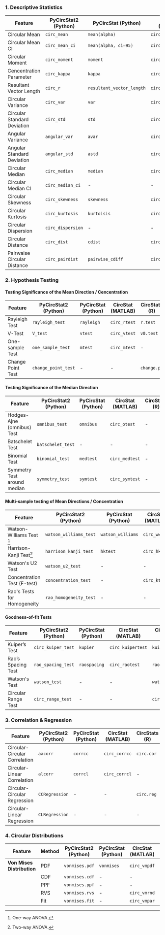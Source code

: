 

### 1. Descriptive Statistics

| Feature                     | PyCircStat2 (Python) | PyCircStat (Python)       | CircStat (MATLAB)  | CircStats (R) | circular (R)      |
| --------------------------- | -------------------- | ------------------------- | ------------------ | ------------- | ----------------- |
| Circular Mean               | `circ_mean`          | `mean(alpha)`             | `circ_mean(alpha)` | `circ.mean`   | `mean.circular`   |
| Circular Mean CI            | `circ_mean_ci`       | `mean(alpha, ci=95)`      | `circ_confmean`    | -             |                   |
| Circular Moment             | `circ_moment`        | `moment`                  | `circ_moment`      | `tri.moment`  |                   |
| Cencentration Parameter     | `circ_kappa`         | `kappa`                   | `circ_kappa`       | `est.kappa`   |                   |
| Resultant Vector Length     | `circ_r`             | `resultant_vector_length` | `circ_r`           | `est.rho`     | `rho.circular`    |
| Circular Variance           | `circ_var`           | `var`                     | `circ_var`         | -             | `var.circular`    |
| Circular Standard Deviation | `circ_std`           | `std`                     | `circ_std`         | -             | `sd.circular`     |
| Angular Variance            | `angular_var`        | `avar`                    | `circ_var`         | -             |                   |
| Angular Standard Deviation  | `angular_std`        | `astd`                    | `circ_std`         | -             |                   |
| Circular Median             | `circ_median`        | `median`                  | `circ_median`      | -             | `median.circular` |
| Circular Median CI          | `circ_median_ci`     | -                         | -                  | -             |                   |
| Circular Skewness           | `circ_skewness`      | `skewness`                | `circ_skewness`    | -             |                   |
| Circular Kurtosis           | `circ_kurtosis`      | `kurtoisis`               | `circ_kurtosis`    | -             |                   |
| Circular Dispersion         | `circ_dispersion`    | -                         | -                  | `circ.disp`   | -                 |
| Circular Distance           | `circ_dist`          | `cdist`                   | `circ_dist`        | -             |                   |
| Pairwaise Circular Distance | `circ_pairdist`      | `pairwise_cdiff`          | `circ_dist2`       | -             |                   |


### 2. Hypothesis Testing

#### Testing Significance of the Mean Direction / Cencentration

| Feature           | PyCircStat2 (Python) | PyCircStat (Python) | CircStat (MATLAB) | CircStats (R) | circular (R)    |
| ----------------- | -------------------- | ------------------- | ----------------- | ------------- | --------------- |
| Rayleigh Test     | `rayleigh_test`      | `rayleigh`          | `circ_rtest`      | `r.test`      | `rayleigh.test` |
| V-Test            | `V_test`             | `vtest`             | `circ_vtest`      | `v0.test`     | `v.test`        |
| One-sample Test   | `one_sample_test`    | `mtest`             | `circ_mtest`      | -             |                 |
| Change Point Test | `change_point_test`  | -                   | -                 | `change.pt`   |                 |

#### Testing Significance of the Median Direction

| Feature                     | PyCircStat2 (Python) | PyCircStat (Python) | CircStat (MATLAB) | CircStats (R) | circular (R) |
| --------------------------- | -------------------- | ------------------- | ----------------- | ------------- | ------------ |
| Hodges-Ajne (omnibus) Test  | `omnibus_test`       | `omnibus`           | `circ_otest`      | -             |              |
| Batschelet Test             | `batschelet_test`    | -                   | -                 | -             |              |
| Binomial Test               | `binomial_test`      | `medtest`           | `circ_medtest`    | -             |              |
| Symmetry Test around median | `symmetry_test`      | `symtest`           | `circ_symtest`    | -             |              |

#### Multi-sample testing of Mean Directions / Concentration

| Feature                     | PyCircStat2 (Python)   | PyCircStat (Python) | CircStat (MATLAB) | CircStats (R)     | circular (R)           |
| --------------------------- | ---------------------- | ------------------- | ----------------- | ----------------- | ---------------------- |
| Watson-Williams Test [^1]   | `watson_williams_test` | `watson_williams`   | `circ_wwtest`     | -                 | `watson.williams.test` |
| Harrison-Kanji Test[^2]     | `harrison_kanji_test`                      | `hktest`            | `circ_hktest`     | -                 |                        |
| Watson's U2 Test            | `watson_u2_test`       | -                   | -                 | `watson.two`      |                        |
| Concentration Test (F-test) | `concentration_test`   | -                   | `circ_ktest`      | -                 |                        |
| Rao's Tests for Homogeneity | `rao_homogeneity_test` | -                   | -                 | `rao.homogeneity` |                        |

#### Goodness-of-fit Tests

| Feature             | PyCircStat2 (Python) | PyCircStat (Python) | CircStat (MATLAB) | CircStats (R) | circular (R)       |
| ------------------- | -------------------- | ------------------- | ----------------- | ------------- | ------------------ |
| Kuiper’s Test       | `circ_kuiper_test`   | `kupier`            | `circ_kuipertest` | `kuiper`      | `kuiper.test`      |
| Rao’s Spacing Test  | `rao_spacing_test`   | `raospacing`        | `circ_raotest`    | `rao.spacing` | `rao.spacing.test` |
| Watson's Test       | `watson_test`        | -                   | -                 | `watson`      |                    |
| Circular Range Test | `circ_range_test`    | -                   | -                 | `circ_range`  |                    |


### 3. Correlation & Regression
| Feature                       | PyCircStat2 (Python) | PyCircStat (Python) | CircStat (MATLAB) | CircStats (R) | circular (R)   |
| ----------------------------- | -------------------- | ------------------- | ----------------- | ------------- | -------------- |
| Circular-Circular Correlation | `aacorr`             | `corrcc`            | `circ_corrcc`     | `circ.cor`    | `cor.circular` |
| Circular-Linear Correlation   | `alcorr`             | `corrcl`            | `circ_corrcl`     | -             | `cor.circular` |
| Circular-Circular Regression  | `CCRegression`       | -                   | -                 | `circ.reg`    | `lm.circular`  |
| Circular-Linear Regression    | `CLRegression`       | -                   | -                 | -             | `lm.circular`  |



### 4. Circular Distributions
| Feature                    | Method | PyCircStat2 (Python) | PyCircStat (Python) | CircStat (MATLAB) | CircStats (R) | circular (R) |
| -------------------------- | ------ | -------------------- | ------------------- | ----------------- | ------------- | ------------ |
| **Von Mises Distribution** | PDF    | `vonmises.pdf`       | `vonmises`          | `circ_vmpdf`      | `dvm`         | `dvonmises`  |
|                            | CDF    | `vonmises.cdf`       | -                   | -                 | `pvm`         | -            |
|                            | PPF    | `vonmises.ppf`       | -                   | -                 | -             | -            |
|                            | RVS    | `vonmises.rvs`       | -                   | `circ_vmrnd`      | `rvm`         | -            |
|                            | Fit    | `vonmises.fit`       | -                   | `circ_vmpar`      | `vm.ml`       | -            |


[^1]: One-way ANOVA.
[^2]: Two-way ANOVA.